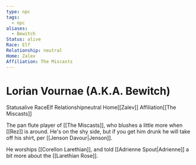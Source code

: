 ```yaml
---
type: npc
tags:
  - npc
aliases:
  - Bewitch
Status: alive
Race: Elf
Relationship: neutral
Home: Zalev
Affiliation: The Miscasts
---
```


# Lorian Vournae (A.K.A. Bewitch)
<span class="dataview inline-field"><span class="inline-field-key">Status</span><span class="inline-field-value">alive</span></span>
<span class="dataview inline-field"><span class="inline-field-key">Race</span><span class="inline-field-value">Elf</span></span>
<span class="dataview inline-field"><span class="inline-field-key">Relationship</span><span class="inline-field-value">neutral</span></span>
<span class="dataview inline-field"><span class="inline-field-key">Home</span><span class="inline-field-value">[[Zalev]]</span></span>
<span class="dataview inline-field"><span class="inline-field-key">Affiliation</span><span class="inline-field-value">[[The Miscasts]]</span></span>

The pan flute player of [[The Miscasts]], who blushes a little more when [[Rez]] is around. He's on the shy side, but if you get him drunk he will take off his shirt, per [[Jenson Davour|Jenson]]. 

He worships [[Corellon Larethian]], and told [[Adrienne Spout|Adrienne]] a bit more about the [[Larethian Rose]]. 